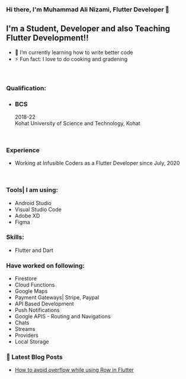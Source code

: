 ### Hi there, I'm Muhammad Ali Nizami, Flutter Developer 👋


## I'm a Student, Developer and also Teaching Flutter Development!!

- 🌱 I’m currently learning how to write better code
- ⚡ Fun fact: I love to do cooking and gradening

<br />

### Qualification:

- ### BCS<br/>
    2018-22<br/>
    Kohat University of Science and Technology, Kohat
    
<br />

### Experience

- Working at Infusible Coders as a Flutter Developer since July, 2020


<br />


### Tools| I am using:
- Android Studio
- Visual Studio Code
- Adobe XD
- Figma


### Skills:
- Flutter and Dart

### Have worked on following:
- Firestore
- Cloud Functions
- Google Maps
- Payment Gateways| Stripe, Paypal
- API Based Development
- Push Notifications
- Google APIS - Routing and Navigations
- Chats
- Streams
- Providers
- Local Storage


### 📕 Latest Blog Posts

<!-- BLOG-POST-LIST:START -->
- [How to avoid overflow while using Row in Flutter](https://kustalics.medium.com/avoid-overflow-error-while-using-row-in-flutter-7fd02f7039f0)
<!-- BLOG-POST-LIST:END -->




